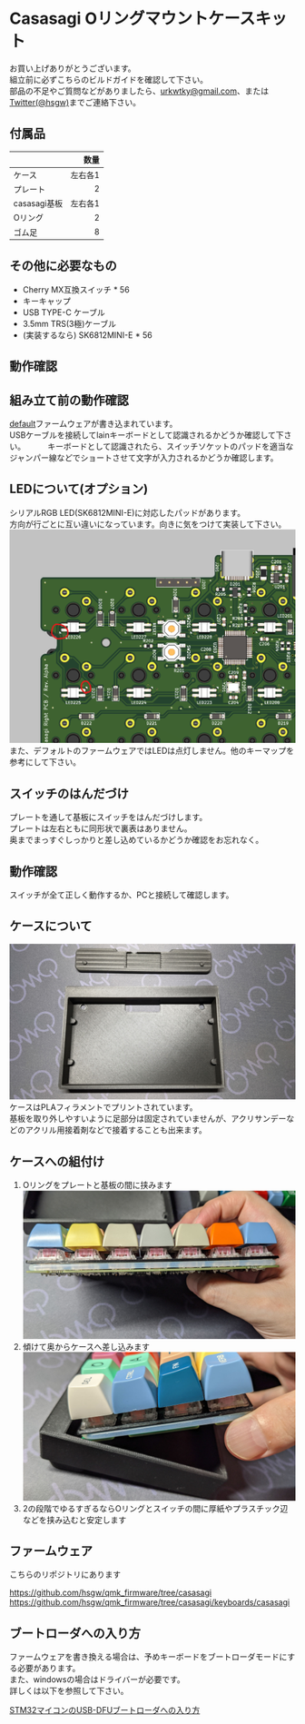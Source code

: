 Casasagi Oリングマウントケースキット
====================================

お買い上げありがとうございます。      
組立前に必ずこちらのビルドガイドを確認して下さい。   
部品の不足やご質問などがありましたら、urkwtky@gmail.com、または[Twitter(@hsgw)](https://twitter.com/hsgw)までご連絡下さい。

## 付属品
|            | 数量   |
| ---------- | ---: |
| ケース        | 左右各1 |
| プレート       | 2    |
| casasagi基板 | 左右各1 |
| Oリング       | 2    |
| ゴム足        | 8    |

## その他に必要なもの
- Cherry MX互換スイッチ * 56
- キーキャップ
- USB TYPE-C ケーブル
- 3.5mm TRS(3極)ケーブル
- (実装するなら) SK6812MINI-E * 56

## 動作確認
## 組み立て前の動作確認
[default](https://github.com/hsgw/qmk_firmware/tree/casasagi/keyboards/casasagi/keymaps/default)ファームウェアが書き込まれています。   
USBケーブルを接続してlainキーボードとして認識されるかどうか確認して下さい。　　　
キーボードとして認識されたら、スイッチソケットのパッドを適当なジャンパー線などでショートさせて文字が入力されるかどうか確認します。   

## LEDについて(オプション)
シリアルRGB LED(SK6812MINI-E)に対応したパッドがあります。   
方向が行ごとに互い違いになっています。向きに気をつけて実装して下さい。
![led](imgs/LED.png)
また、デフォルトのファームウェアではLEDは点灯しません。他のキーマップを参考にして下さい。

## スイッチのはんだづけ
プレートを通して基板にスイッチをはんだづけします。   
プレートは左右ともに同形状で裏表はありません。   
奥までまっすぐしっかりと差し込めているかどうか確認をお忘れなく。

## 動作確認
スイッチが全て正しく動作するか、PCと接続して確認します。

## ケースについて
![case](imgs/case.jpg)
ケースはPLAフィラメントでプリントされています。   
基板を取り外しやすいように足部分は固定されていませんが、アクリサンデーなどのアクリル用接着剤などで接着することも出来ます。

## ケースへの組付け
1. Oリングをプレートと基板の間に挟みます
![case1](imgs/case1.jpg)
2. 傾けて奥からケースへ差し込みます
![case2](imgs/case2.jpg)
1. 2の段階でゆるすぎるならOリングとスイッチの間に厚紙やプラスチック辺などを挟み込むと安定します

## ファームウェア
こちらのリポジトリにあります

https://github.com/hsgw/qmk_firmware/tree/casasagi
https://github.com/hsgw/qmk_firmware/tree/casasagi/keyboards/casasagi

## ブートローダへの入り方
ファームウェアを書き換える場合は、予めキーボードをブートローダモードにする必要があります。   
また、windowsの場合はドライバーが必要です。   
詳しくは以下を参照して下さい。

[STM32マイコンのUSB-DFUブートローダへの入り方](../STM32_bootloader.md)